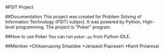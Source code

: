 #PSIT Project

##Documentation
This project was created for Problem Solving of Information Technology (PSIT) subject. It was powered by Python, High-level programming. The project is "Poker" program.

##How to use Poker
You can run `poker.py` from Python IDLE.  

##Member
*Chitsanupong Srisaidee
*Jenpasit Puprasert 
*Kanit Proaresai


